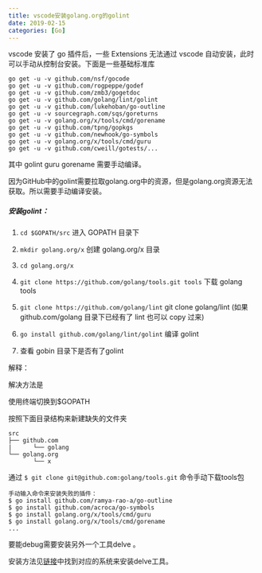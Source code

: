 ```yaml
---
title: vscode安装golang.org的golint
date: 2019-02-15
categories: [Go]
---
```

vscode 安装了 go 插件后，一些 Extensions 无法通过 vscode 自动安装，此时可以手动从控制台安装。下面是一些基础标准库

<pre><code class="language-go line-numbers">go get -u -v github.com/nsf/gocode
go get -u -v github.com/rogpeppe/godef
go get -u -v github.com/zmb3/gogetdoc
go get -u -v github.com/golang/lint/golint
go get -u -v github.com/lukehoban/go-outline
go get -u -v sourcegraph.com/sqs/goreturns
go get -u -v golang.org/x/tools/cmd/gorename
go get -u -v github.com/tpng/gopkgs
go get -u -v github.com/newhook/go-symbols
go get -u -v golang.org/x/tools/cmd/guru
go get -u -v github.com/cweill/gotests/...
</code></pre>

其中 golint guru gorename 需要手动编译。

因为GitHub中的golint需要拉取golang.org中的资源，但是golang.org资源无法获取。所以需要手动编译安装。

##### 安装golint：

  1. `cd $GOPATH/src` 进入 GOPATH 目录下</p> 
  2. `mkdir golang.org/x` 创建 golang.org/x 目录

  3. `cd golang.org/x`

  4. `git clone https://github.com/golang/tools.git tools` 下载 golang tools

  5. `git clone https://github.com/golang/lint` git clone golang/lint (如果github.com/golang 目录下已经有了 lint 也可以 copy 过来)

  6. `go install github.com/golang/lint/golint` 编译 golint

  7. 查看 gobin 目录下是否有了golint

解释：

解决方法是

使用终端切换到$GOPATH

按照下面目录结构来新建缺失的文件夹

<pre><code class="line-numbers">src
├── github.com
|      └── golang
└── golang.org
       └── x
</code></pre>

通过 `$ git clone git@github.com:golang/tools.git` 命令手动下载tools包

<pre><code class="language-go line-numbers">手动输入命令来安装失败的插件：
$ go install github.com/ramya-rao-a/go-outline
$ go install github.com/acroca/go-symbols
$ go install golang.org/x/tools/cmd/guru
$ go install golang.org/x/tools/cmd/gorename
...
</code></pre>

要能debug需要安装另外一个工具delve 。

安装方法见[链接][1]中找到对应的系统来安装delve工具。

[1]: https://github.com/derekparker/delve/blob/master/Documentation/installation/README.md